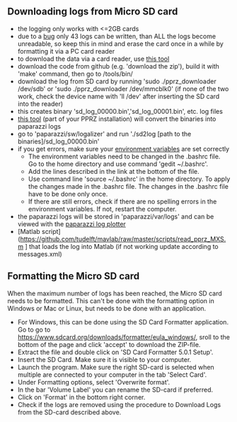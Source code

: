 ## Downloading logs from Micro SD card

- the logging only works with <=2GB cards
- due to a [bug](https://github.com/paparazzi/paparazzi/issues/2092) only 43 logs can be written, than ALL the logs become unreadable, so keep this in mind and erase the card once in a while by formatting it via a PC card reader 
- to download the data via a card reader, use [this tool](https://github.com/tudelft/highspeedlogger/)
- download the code from github (e.g. 'download the zip'), build it with 'make' command, then go to /tools/bin/
- download the log from SD card by running 'sudo ./pprz_downloader /dev/sdb' or 'sudo ./pprz_downloader /dev/mmcblk0' (if none of the two work, check the device name with 'll /dev' after inserting the SD card into the reader)
- this creates binary 'sd_log_00000.bin','sd_log_00001.bin', etc. log files
- [this tool](https://github.com/paparazzi/paparazzi/blob/master/sw/logalizer/sd2log.ml) (part of your PPRZ installation) will convert the binaries into paparazzi logs
- go to 'paparazzi/sw/logalizer' and run './sd2log [path to the binaries]/sd_log_00000.bin'
- if you get errors, make sure your [environment variables](https://wiki.paparazziuav.org/wiki/Installation#Environment_Variables) are set correctly
  - The environment variables need to be changed in the .bashrc file. Go to the home directory and use command 'gedit ~/.bashrc'.
  - Add the lines described in the link at the bottom of the file.
  - Use command line 'source ~/.bashrc' in the home directory. To apply the changes made in the .bashrc file. The changes in the .bashrc file have to be done only once. 
  - If there are still errors, check if there are no spelling errors in the environment variables. If not, restart the computer.
- the paparazzi logs will be stored in 'paparazzi/var/logs' and can be viewed with the [paparazzi log plotter](https://wiki.paparazziuav.org/wiki/Plotter)
- [Matlab script](https://github.com/tudelft/mavlab/raw/master/scripts/read_pprz_MXS.m ] that loads the log into Matlab (if not working update according to messages.xml)

## Formatting the Micro SD card

When the maximum number of logs has been reached, the Micro SD card needs to be formatted. This can't be done with the formatting option in Windows or Mac or Linux, but needs to be done with an application.
- For Windows, this can be done using the SD Card Formatter application. Go to go to https://www.sdcard.org/downloads/formatter/eula_windows/, sroll to the bottom of the page and click 'accept' to download the ZIP-file.
- Extract the file and double click on 'SD Card Formatter 5.0.1 Setup'.
- Insert the SD Card. Make sure it is visible to your computer.
- Launch the program. Make sure the right SD-card is selected when multiple are connected to your computer in the tab 'Select Card'.
- Under Formatting options, select 'Overwrite format'.
- In the bar 'Volume Label' you can rename the SD-card if preferred.
- Click on 'Format' in the bottom right corner. 
- Check if the logs are removed using the procedure to Download Logs from the SD-card described above.